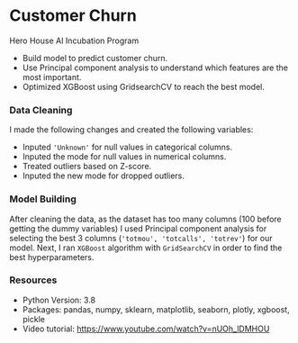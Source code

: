 # Customer Churn
Hero House AI Incubation Program 

- Build model to predict customer churn.
- Use Principal component analysis to understand which features are the most important.
- Optimized XGBoost using GridsearchCV to reach the best model.

### Data Cleaning

I made the following changes and created the following variables:
- Inputed `'Unknown'` for null values in categorical columns.
- Inputed the mode for null values in numerical columns.
- Treated outliers based on Z-score.
- Inputed the new mode for dropped outliers.

### Model Building

After cleaning the data, as the dataset has too many columns (100 before getting the dummy variables) I used Principal component analysis for selecting the best 3 columns (`'totmou', 'totcalls', 'totrev'`) for our model.
Next, I ran `XGBoost` algorithm with `GridSearchCV` in order to find the best hyperparameters.

### Resources

- Python Version: 3.8
- Packages: pandas, numpy, sklearn, matplotlib, seaborn, plotly, xgboost, pickle
- Video tutorial: https://www.youtube.com/watch?v=nUOh_lDMHOU
